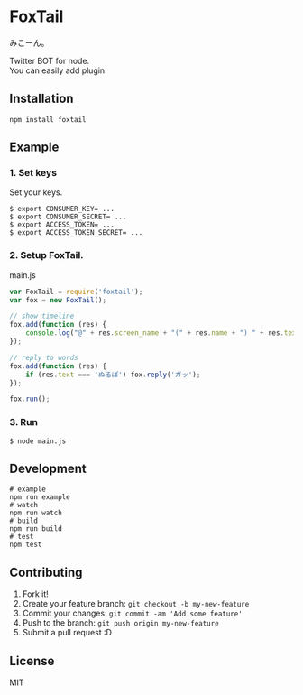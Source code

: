 # FoxTail

みこーん。

Twitter BOT for node.  
You can easily add plugin.

## Installation

```
npm install foxtail
```

## Example

### 1. Set keys

Set your keys.

```
$ export CONSUMER_KEY= ...
$ export CONSUMER_SECRET= ...
$ export ACCESS_TOKEN= ...
$ export ACCESS_TOKEN_SECRET= ...
```

### 2. Setup FoxTail.
main.js

```js
var FoxTail = require('foxtail');
var fox = new FoxTail();

// show timeline
fox.add(function (res) {
    console.log("@" + res.screen_name + "(" + res.name + ") " + res.text + "\n");
});

// reply to words
fox.add(function (res) {
    if (res.text === 'ぬるぽ') fox.reply('ガッ');
});

fox.run();
```

### 3. Run

```
$ node main.js
```

## Development

```
# example
npm run example
# watch
npm run watch
# build
npm run build
# test
npm test
```

## Contributing

1. Fork it!
2. Create your feature branch: `git checkout -b my-new-feature`
3. Commit your changes: `git commit -am 'Add some feature'`
4. Push to the branch: `git push origin my-new-feature`
5. Submit a pull request :D

## License
MIT
